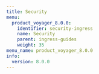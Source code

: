 ```yaml
---
title: Security
menu:
  product_voyager_8.0.0:
    identifier: security-ingress
    name: Security
    parent: ingress-guides
    weight: 35
menu_name: product_voyager_8.0.0
info:
  version: 8.0.0
---
```


